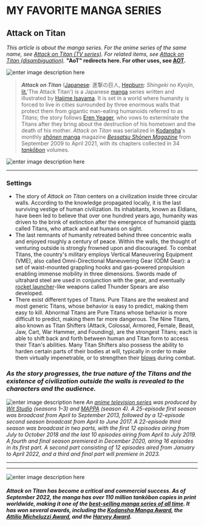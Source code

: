 # MY FAVORITE MANGA SERIES

##  Attack on Titan
*This article is about the manga series. For the anime series of the same name, see  [Attack on Titan (TV series)](https://en.wikipedia.org/wiki/Attack_on_Titan_(TV_series) "Attack on Titan (TV series)"). For related items, see  [Attack on Titan (disambiguation)](https://en.wikipedia.org/wiki/Attack_on_Titan_(disambiguation) "Attack on Titan (disambiguation)").* **"AoT" redirects here. For other uses, see [AOT](https://en.wikipedia.org/wiki/AOT_(disambiguation) "AOT (disambiguation)").**


![enter image description here](https://www.psu.com/wp/wp-content/uploads/2017/11/Attack-On-Titan2.jpg)
>_**Attack on Titan**_ ([Japanese](https://en.wikipedia.org/wiki/Japanese_language "Japanese language"):  進撃の巨人,  [Hepburn](https://en.wikipedia.org/wiki/Hepburn_romanization "Hepburn romanization"):  _Shingeki no Kyojin_,  [lit.](https://en.wikipedia.org/wiki/Literal_translation "Literal translation")'The Attack Titan') is a Japanese [manga](https://en.wikipedia.org/wiki/Manga "Manga") series written and illustrated by [Hajime Isayama](https://en.wikipedia.org/wiki/Hajime_Isayama "Hajime Isayama"). It is set in a world where humanity is forced to live in cities surrounded by three enormous walls that protect them from gigantic man-eating humanoids referred to as _Titans_; the story follows [Eren Yeager](https://en.wikipedia.org/wiki/Eren_Yeager "Eren Yeager"), who vows to exterminate the Titans after they bring about the destruction of his hometown and the death of his mother. _Attack on Titan_ was serialized in [Kodansha](https://en.wikipedia.org/wiki/Kodansha "Kodansha")'s monthly [_shōnen_  manga](https://en.wikipedia.org/wiki/Sh%C5%8Dnen_manga "Shōnen manga") magazine _[Bessatsu Shōnen Magazine](https://en.wikipedia.org/wiki/Bessatsu_Sh%C5%8Dnen_Magazine "Bessatsu Shōnen Magazine")_ from September 2009 to April 2021, with its chapters collected in 34 _[tankōbon](https://en.wikipedia.org/wiki/Tank%C5%8Dbon "Tankōbon")_ volumes.

![enter image description here](http://cogconnected.com/wp-content/uploads/2016/04/AttackonTitan_Event07.jpg)


---

### Settings

 - The story of _Attack on Titan_ centers on a civilization inside three circular walls. According to the knowledge propagated locally, it is the last surviving vestige of human civilization. Its inhabitants, known as Eldians, have been led to believe that over one hundred years ago, humanity was driven to the brink of extinction after the emergence of humanoid [giants](https://en.wikipedia.org/wiki/Giant "Giant") called Titans, who attack and eat humans on sight.
 -  The last remnants of humanity retreated behind three concentric walls and enjoyed roughly a century of peace. Within the walls, the thought of venturing outside is strongly frowned upon and discouraged. To combat Titans, the country's military employs Vertical Maneuvering Equipment (VME), also called Omni-Directional Maneuvering Gear (ODM Gear): a set of waist-mounted grappling hooks and gas-powered propulsion enabling immense mobility in three dimensions. Swords made of ultrahard steel are used in conjunction with the gear, and eventually [rocket launcher](https://en.wikipedia.org/wiki/Rocket_launcher "Rocket launcher")-like weapons called Thunder Spears are also developed.
 - There exist different types of Titans. Pure Titans are the weakest and most generic Titans, whose behavior is easy to predict, making them easy to kill. Abnormal Titans are Pure Titans whose behavior is more difficult to predict, making them far more dangerous. The Nine Titans, also known as Titan Shifters (Attack, Colossal, Armored, Female, Beast, Jaw, Cart, War Hammer, and Founding), are the strongest Titans; each is able to shift back and forth between human and Titan form to access their Titan's abilities. Many Titan Shifters also possess the ability to harden certain parts of their bodies at will, typically in order to make them virtually impenetrable, or to strengthen their [blows](https://en.wikipedia.org/wiki/Strike_(attack) "Strike (attack)") during combat.

### *As the story progresses, the true nature of the Titans and the existence of civilization outside the walls is revealed to the characters and the audience.*

![enter image description here](https://www.hdwallpaper.nu/wp-content/uploads/2017/03/attack_on_titan-19.jpg)
 *An [anime television series](https://en.wikipedia.org/wiki/Attack_on_Titan_(TV_series) "Attack on Titan (TV series)") was produced by [Wit Studio](https://en.wikipedia.org/wiki/Wit_Studio "Wit Studio") (seasons 1–3) and [MAPPA](https://en.wikipedia.org/wiki/MAPPA_(studio) "MAPPA (studio)") (season 4). A 25-episode first season was broadcast from April to September 2013, followed by a 12-episode second season broadcast from April to June 2017. A 22-episode third season was broadcast in two parts, with the first 12 episodes airing from July to October 2018 and the last 10 episodes airing from April to July 2019. A fourth and final season premiered in December 2020, airing 16 episodes in its first part. A second part consisting of 12 episodes aired from January to April 2022, and a third and final part will premiere in 2023.*

---
---

![enter image description here](https://www.pixelstalk.net/wp-content/uploads/2016/10/Free-Attack-On-Titan-Photo.jpg)
##### _Attack on Titan_ has become a critical and commercial success. As of September 2022, the manga has over 110  million _tankōbon_ copies in print worldwide, making it one of the [best-selling manga series of all time](https://en.wikipedia.org/wiki/List_of_best-selling_manga "List of best-selling manga"). It has won several awards, including the [Kodansha Manga Award](https://en.wikipedia.org/wiki/Kodansha_Manga_Award "Kodansha Manga Award"), the [Attilio Micheluzzi Award](https://en.wikipedia.org/wiki/Attilio_Micheluzzi_Award "Attilio Micheluzzi Award"), and the [Harvey Award](https://en.wikipedia.org/wiki/Harvey_Award "Harvey Award").



